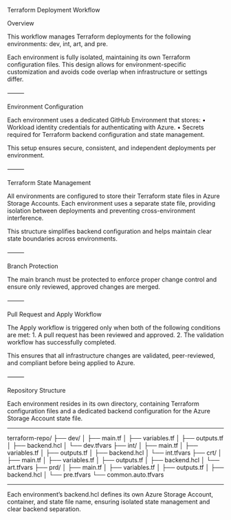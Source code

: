 Terraform Deployment Workflow

Overview

This workflow manages Terraform deployments for the following environments:
dev, int, art, and pre.

Each environment is fully isolated, maintaining its own Terraform configuration files. This design allows for environment-specific customization and avoids code overlap when infrastructure or settings differ.

⸻

Environment Configuration

Each environment uses a dedicated GitHub Environment that stores:
	•	Workload identity credentials for authenticating with Azure.
	•	Secrets required for Terraform backend configuration and state management.

This setup ensures secure, consistent, and independent deployments per environment.

⸻

Terraform State Management

All environments are configured to store their Terraform state files in Azure Storage Accounts.
Each environment uses a separate state file, providing isolation between deployments and preventing cross-environment interference.

This structure simplifies backend configuration and helps maintain clear state boundaries across environments.

⸻

Branch Protection

The main branch must be protected to enforce proper change control and ensure only reviewed, approved changes are merged.

⸻

Pull Request and Apply Workflow

The Apply workflow is triggered only when both of the following conditions are met:
	1.	A pull request has been reviewed and approved.
	2.	The validation workflow has successfully completed.

This ensures that all infrastructure changes are validated, peer-reviewed, and compliant before being applied to Azure.

⸻

Repository Structure

Each environment resides in its own directory, containing Terraform configuration files and a dedicated backend configuration for the Azure Storage Account state file.

***
terraform-repo/
├── dev/
│   ├── main.tf
│   ├── variables.tf
│   ├── outputs.tf
│   ├── backend.hcl
│   └── dev.tfvars
├── int/
│   ├── main.tf
│   ├── variables.tf
│   ├── outputs.tf
│   ├── backend.hcl
│   └── int.tfvars
├── crt/
│   ├── main.tf
│   ├── variables.tf
│   ├── outputs.tf
│   ├── backend.hcl
│   └── art.tfvars
├── prd/
│   ├── main.tf
│   ├── variables.tf
│   ├── outputs.tf
│   ├── backend.hcl
│   └── pre.tfvars
└── common.auto.tfvars
***

Each environment’s backend.hcl defines its own Azure Storage Account, container, and state file name, ensuring isolated state management and clear backend separation.
